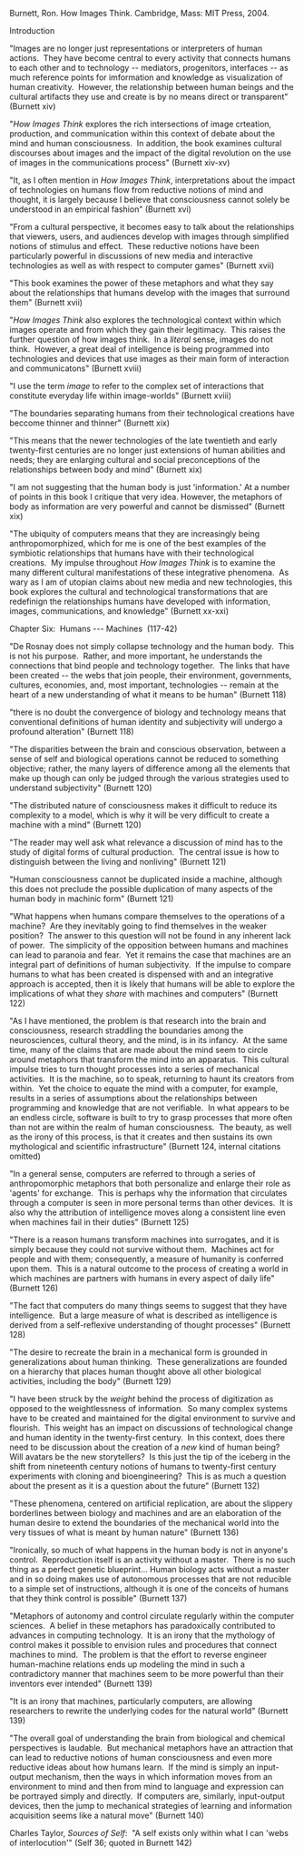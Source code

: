 Burnett, Ron. How Images Think. Cambridge, Mass: MIT Press, 2004.

Introduction

"Images are no longer just representations or interpreters of human actions.  They have become central to every activity that connects humans to each other and to technology -- mediators, progenitors, interfaces -- as much reference points for imformation and knowledge as visualization of human creativity.  However, the relationship between human beings and the cultural artifacts they use and create is by no means direct or transparent" (Burnett xiv)

"_How Images Think_ explores the rich intersections of image crteation, production, and communication within this context of debate about the mind and human consciousness.  In addition, the book examines cultural discourses about images and the impact of the digital revolution on the use of images in the communications process" (Burnett xiv-xv)

"It, as I often mention in _How Images Think_, interpretations about the impact of technologies on humans flow from reductive notions of mind and thought, it is largely because I believe that consciousness cannot solely be understood in an empirical fashion" (Burnett xvi)

"From a cultural perspective, it becomes easy to talk about the relationships that viewers, users, and audiences develop with images through simplified notions of stimulus and effect.  These reductive notions have been particularly powerful in discussions of new media and interactive technologies as well as with respect to computer games" (Burnett xvii)

"This book examines the power of these metaphors and what they say about the relationships that humans develop with the images that surround them" (Burnett xvii)

"_How Images Think_ also explores the technological context within which images operate and from which they gain their legitimacy.  This raises the further question of how images think.  In a *literal* sense, images do not think.  However, a great deal of intelligence is being programmed into technologies and devices that use images as their main form of interaction and communicatons" (Burnett xviii)

"I use the term *image* to refer to the complex set of interactions that constitute everyday life within image-worlds" (Burnett xviii)

"The boundaries separating humans from their technological creations have beccome thinner and thinner" (Burnett xix)

"This means that the newer technologies of the late twentieth and early twenty-first centuries are no longer just extensions of human abilities and needs; they are enlarging cultural and social preconceptions of the relationships between body and mind" (Burnett xix)

"I am not suggesting that the human body is just 'information.' At a number of points in this book I critique that very idea. However, the metaphors of body as information are very powerful and cannot be dismissed" (Burnett xix)

"The ubiquity of computers means that they are increasingly being anthropomorphized, which for me is one of the best examples of the symbiotic relationships that humans have with their technological creations.  My impulse throughout _How Images Think_ is to examine the many different cultural manifestations of these integrative phenomena.  As wary as I am of utopian claims about new media and new technologies, this book explores the cultural and technological transformations that are redefinign the relationships humans have developed with information, images, communications, and knowledge" (Burnett xx-xxi)

Chapter Six:  Humans --- Machines  (117-42)

"De Rosnay does not simply collapse technology and the human body.  This is not his purpose.  Rather, and more important, he understands the connections that bind people and technology together.  The links that have been created -- the webs that join people, their environment, governments, cultures, economies, and, most important, technologies -- remain at the heart of a new understanding of what it means to be human" (Burnett 118)

"there is no doubt the convergence of biology and technology means that conventional definitions of human identity and subjectivity will undergo a profound alteration" (Burnett 118)

"The disparities between the brain and conscious observation, between a sense of self and biological operations cannot be reduced to something objective; rather, the many layers of difference among all the elements that make up though can only be judged through the various strategies used to understand subjectivity" (Burnett 120)

"The distributed nature of consciousness makes it difficult to reduce its complexity to a model, which is why it will be very difficult to create a machine with a mind" (Burnett 120)

"The reader may well ask what relevance a discussion of mind has to the study of digital forms of cultural production.  The central issue is how to distinguish between the living and nonliving" (Burnett 121)

"Human consciousness cannot be duplicated inside a machine, although this does not preclude the possible duplication of many aspects of the human body in machinic form" (Burnett 121)

"What happens when humans compare themselves to the operations of a machine?  Are they inevitably going to find themselves in the weaker position?  The answer to this question will not be found in any inherent lack of power.  The simplicity of the opposition between humans and machines can lead to paranoia and fear.  Yet it remains the case that machines are an integral part of definitions of human subjectivity.  If the impulse to compare humans to what has been created is dispensed with and an integrative approach is accepted, then it is likely that humans will be able to explore the implications of what they *share* with machines and computers" (Burnett 122)

"As I have mentioned, the problem is that research into the brain and consciousness, research straddling the boundaries among the neurosciences, cultural theory, and the mind, is in its infancy.  At the same time, many of the claims that are made about the mind seem to circle around metaphors that transform the mind into an apparatus.  This cultural impulse tries to turn thought processes into a series of mechanical activities.  It is the machine, so to speak, returning to haunt its creators from within.  Yet the choice to equate the mind with a computer, for example, results in a series of assumptions about the relationships between programming and knowledge that are not verifiable.  In what appears to be an endless circle, software is built to try to grasp processes that more often than not are within the realm of human consciousness.  The beauty, as well as the irony of this process, is that it creates and then sustains its own mythological and scientific infrastructure" (Burnett 124, internal citations omitted)

"In a general sense, computers are referred to through a series of anthropomorphic metaphors that both personalize and enlarge their role as 'agents' for exchange.  This is perhaps why the information that circulates through a computer is seen in more personal terms than other devices.  It is also why the attribution of intelligence moves along a consistent line even when machines fail in their duties" (Burnett 125)

"There is a reason humans transform machines into surrogates, and it is simply because they could not survive without them.  Machines act for people and with them; consequently, a measure of humanity is conferred upon them.  This is a natural outcome to the process of creating a world in which machines are partners with humans in every aspect of daily life" (Burnett 126)

"The fact that computers do many things seems to suggest that they have intelligence.  But a large measure of what is described as intelligence is derived from a self-reflexive understanding of thought processes" (Burnett 128)

"The desire to recreate the brain in a mechanical form is grounded in generalizations about human thinking.  These generalizations are founded on a hierarchy that places human thought above all other biological activities, including the body" (Burnett 129)

"I have been struck by the *weight* behind the process of digitization as opposed to the weightlessness of information.  So many complex systems have to be created and maintained for the digital environment to survive and flourish.  This weight has an impact on discussions of technological change and human identity in the twenty-first century.  In this context, does there need to be discussion about the creation of a *new* kind of human being?  Will avatars be the new storytellers?  Is this just the tip of the iceberg in the shift from nineteenth century notions of humans to twenty-first century experiments with cloning and bioengineering?  This is as much a question about the present as it is a question about the future" (Burnett 132)

"These phenomena, centered on artificial replication, are about the slippery borderlines between biology and machines and are an elaboration of the human desire to extend the boundaries of the mechanical world into the very tissues of what is meant by human nature" (Burnett 136)

"Ironically, so much of what happens in the human body is not in anyone's control.  Reproduction itself is an activity without a master.  There is no such thing as a perfect genetic blueprint... Human biology acts without a master and in so doing makes use of autonomous processes that are not reducible to a simple set of instructions, although it is one of the conceits of humans that they think control is possible" (Burnett 137)

"Metaphors of autonomy and control circulate regularly within the computer sciences.  A belief in these metaphors has paradoxically contributed to advances in computing technology.  It is an irony that the mythology of control makes it possible to envision rules and procedures that connect machines to mind.  The problem is that the effort to reverse engineer human-machine relations ends up modeling the mind in such a contradictory manner that machines seem to be more powerful than their inventors ever intended" (Burnett 139)

"It is an irony that machines, particularly computers, are allowing researchers to rewrite the underlying codes for the natural world" (Burnett 139)

"The overall goal of understanding the brain from biological and chemical perspectives is laudable.  But mechanical metaphors have an attraction that can lead to reductive notions of human consciousness and even more reductive ideas about how humans learn.  If the mind is simply an input-output mechanism, then the ways in which information moves from an environment to mind and then from mind to language and expression can be portrayed simply and directly.  If computers are, similarly, input-output devices, then the jump to mechanical strategies of learning and information acquisition seems like a natural move" (Burnett 140)

Charles Taylor, _Sources of Self_:  "A self exists only within what I can 'webs of interlocution'" (Self 36; quoted in Burnett 142)
